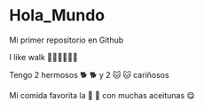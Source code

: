 # Hola_Mundo

Mi primer repositorio en Github

I like walk 🏃‍♀️🏃‍♀️🏃‍♀️

Tengo 2 hermosos 🐕 🐕 y 2 🐱 🐱 cariñosos

Mi comida favorita la 🍕 🍕  con muchas aceitunas  😋

